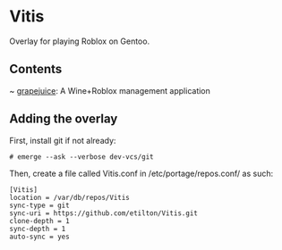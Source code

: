 # Vitis

Overlay for playing Roblox on Gentoo.

## Contents

~ [grapejuice](https://gitlab.com/brinkervii/grapejuice): A Wine+Roblox management application

## Adding the overlay

First, install git if not already:
```
# emerge --ask --verbose dev-vcs/git
```
Then, create a file called Vitis.conf in /etc/portage/repos.conf/ as such:
```
[Vitis]
location = /var/db/repos/Vitis
sync-type = git
sync-uri = https://github.com/etilton/Vitis.git
clone-depth = 1
sync-depth = 1
auto-sync = yes
```
